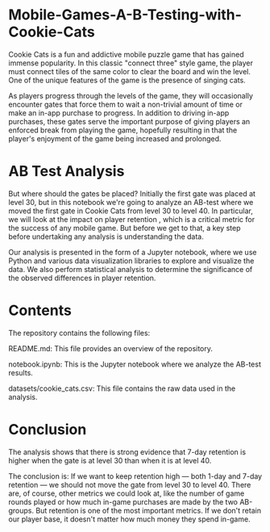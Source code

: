 # Mobile-Games-A-B-Testing-with-Cookie-Cats
Cookie Cats is a fun and addictive mobile puzzle game that has gained immense popularity. In this classic "connect three" style game, the player must connect tiles of the same color to clear the board and win the level. One of the unique features of the game is the presence of singing cats. 

As players progress through the levels of the game, they will occasionally encounter gates that force them to wait a non-trivial amount of time or make an in-app purchase to progress. In addition to driving in-app purchases, these gates serve the important purpose of giving players an enforced break from playing the game, hopefully resulting in that the player's enjoyment of the game being increased and prolonged.

# AB Test Analysis
But where should the gates be placed? Initially the first gate was placed at level 30, but in this notebook we're going to analyze an AB-test where we moved the first gate in Cookie Cats from level 30 to level 40. In particular, we will look at the impact on player retention , which is a critical metric for the success of any mobile game. But before we get to that, a key step before undertaking any analysis is understanding the data.

Our analysis is presented in the form of a Jupyter notebook, where we use Python and various data visualization libraries to explore and visualize the data. We also perform statistical analysis to determine the significance of the observed differences in player retention.

# Contents
The repository contains the following files:

README.md: This file provides an overview of the repository.

notebook.ipynb: This is the Jupyter notebook where we analyze the AB-test results.

datasets/cookie_cats.csv: This file contains the raw data used in the analysis.

# Conclusion
The analysis shows that there is strong evidence that 7-day retention is higher when the gate is at level 30 than when it is at level 40. 

The conclusion is: If we want to keep retention high — both 1-day and 7-day retention — we should not move the gate from level 30 to level 40. There are, of course, other metrics we could look at, like the number of game rounds played or how much in-game purchases are made by the two AB-groups. But retention is one of the most important metrics. If we don't retain our player base, it doesn't matter how much money they spend in-game.
